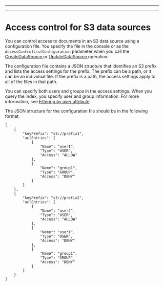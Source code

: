 --------

--------

# Access control for S3 data sources<a name="s3-acl"></a>

You can control access to documents in an S3 data source using a configuration file\. You specify the file in the console or as the `AccessControlListConfiguration` parameter when you call the [ CreateDataSource ](API_CreateDataSource.md) or [ UpdateDataSource ](API_UpdateDataSource.md) operation\.

The configuration file contains a JSON structure that identifies an S3 prefix and lists the access settings for the prefix\. The prefix can be a path, or it can be an individual file\. If the prefix is a path, the access settings apply to all of the files in that path\.

You can specify both users and groups in the access settings\. When you query the index, you specify user and group information\. For more information, see [Filtering by user attribute](user-context-filter.md#context-filter-attribute)\.

The JSON structure for the configuration file should be in the following format:

```
[
    {
        "keyPrefix": "s3://prefix1",
        "aclEntries": [
            {
                "Name": "user1",
                "Type": "USER",
                "Access": "ALLOW"
            },
            {
                "Name": "group1",
                "Type": "GROUP",
                "Access": "DENY"
            }
        ]
    },
    {
        "keyPrefix": "s3://prefix2",
        "aclEntries": [
            {
                "Name": "user2",
                "Type": "USER",
                "Access": "ALLOW"
            },
            {
                "Name": "user1",
                "Type": "USER",
                "Access": "DENY"
            },
            {
                "Name": "group1",
                "Type": "GROUP",
                "Access": "DENY"
            }
        ]
    }
]
```